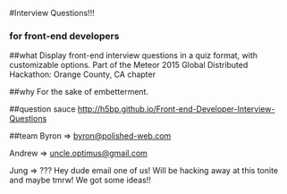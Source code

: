 #Interview Questions!!!
### for front-end developers

##what 
Display front-end interview questions in a quiz format, with customizable options.
Part of the Meteor 2015 Global Distributed Hackathon: Orange County, CA chapter


##why
For the sake of embetterment.


##question sauce
http://h5bp.github.io/Front-end-Developer-Interview-Questions


##team
Byron => byron@polished-web.com

Andrew => uncle.optimus@gmail.com

Jung => ??? Hey dude email one of us! Will be hacking away at this tonite and maybe tmrw! We got some ideas!!
